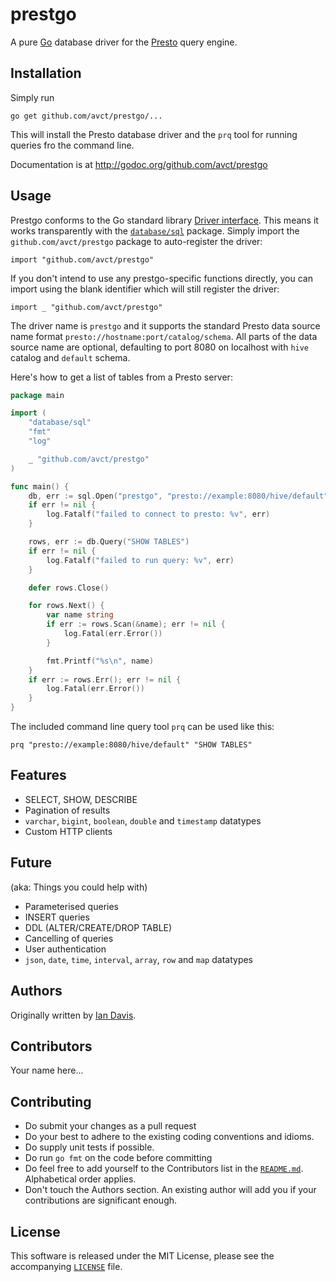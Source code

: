 # prestgo

A pure [Go](http://golang.org/) database driver for the [Presto](http://prestodb.io/) query engine.

## Installation

Simply run

	go get github.com/avct/prestgo/...

This will install the Presto database driver and the `prq` tool for running queries fro the command line.

Documentation is at http://godoc.org/github.com/avct/prestgo

## Usage

Prestgo conforms to the Go standard library [Driver interface](http://golang.org/pkg/database/sql/driver/#Driver). This means it works transparently with the [`database/sql`](http://golang.org/pkg/database/sql/) package. Simply import the `github.com/avct/prestgo` package to auto-register the driver:

```
import "github.com/avct/prestgo"
```

If you don't intend to use any prestgo-specific functions directly, you can import using the blank identifier which will still register the driver:

```
import _ "github.com/avct/prestgo"
```

The driver name is `prestgo` and it supports the standard Presto data source name format `presto://hostname:port/catalog/schema`. All parts of the data source name are optional, defaulting to port 8080 on localhost with `hive` catalog and `default` schema.

Here's how to get a list of tables from a Presto server:

```Go
package main

import (
	"database/sql"
	"fmt"
	"log"

	_ "github.com/avct/prestgo"
)

func main() {
	db, err := sql.Open("prestgo", "presto://example:8080/hive/default")
	if err != nil {
		log.Fatalf("failed to connect to presto: %v", err)
	}

	rows, err := db.Query("SHOW TABLES")
	if err != nil {
		log.Fatalf("failed to run query: %v", err)
	}

	defer rows.Close()

	for rows.Next() {
		var name string
		if err := rows.Scan(&name); err != nil {
			log.Fatal(err.Error())
		}

		fmt.Printf("%s\n", name)
	}
	if err := rows.Err(); err != nil {
		log.Fatal(err.Error())
	}
}
```

The included command line query tool `prq` can be used like this:

```
prq "presto://example:8080/hive/default" "SHOW TABLES"
```

## Features

* SELECT, SHOW, DESCRIBE
* Pagination of results
* `varchar`, `bigint`, `boolean`, `double` and `timestamp` datatypes
* Custom HTTP clients

## Future 

(aka: Things you could help with)

* Parameterised queries
* INSERT queries
* DDL (ALTER/CREATE/DROP TABLE)
* Cancelling of queries
* User authentication
* `json`, `date`, `time`, `interval`, `array`, `row` and `map` datatypes


## Authors

Originally written by [Ian Davis](http://iandavis.com).

## Contributors

Your name here...

## Contributing

* Do submit your changes as a pull request
* Do your best to adhere to the existing coding conventions and idioms.
* Do supply unit tests if possible.
* Do run `go fmt` on the code before committing 
* Do feel free to add yourself to the Contributors list in
  the [`README.md`](README.md).  Alphabetical order applies.
* Don't touch the Authors section. An existing author will add you if 
  your contributions are significant enough.

## License

This software is released under the MIT License, please see the accompanying [`LICENSE`](LICENSE) file.

